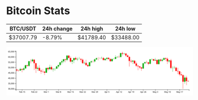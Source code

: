 # Bitcoin Stats

BTC/USDT|24h change|24h high|24h low|
|---|---|---|---|
|$37007.79|-8.79%|$41789.40|$33488.00|

<img src="./chart.svg">
